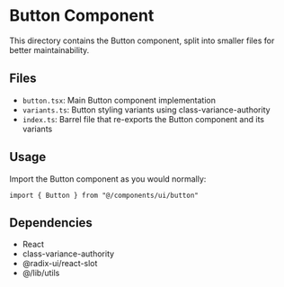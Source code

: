 
# Button Component

This directory contains the Button component, split into smaller files for better maintainability.

## Files

- `button.tsx`: Main Button component implementation
- `variants.ts`: Button styling variants using class-variance-authority
- `index.ts`: Barrel file that re-exports the Button component and its variants

## Usage

Import the Button component as you would normally:

```tsx
import { Button } from "@/components/ui/button"
```

## Dependencies

- React
- class-variance-authority
- @radix-ui/react-slot
- @/lib/utils
